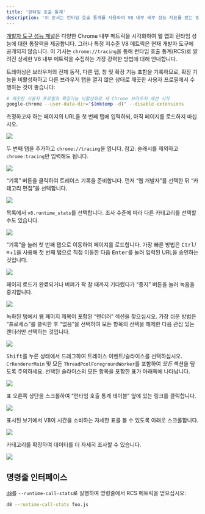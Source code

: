 ```yaml
---
title: '런타임 호출 통계'
description: '이 문서는 런타임 호출 통계를 사용하여 V8 내부 세부 성능 지표를 얻는 방법을 설명합니다.'
---
```

[개발자 도구 성능 패널](https://developers.google.com/web/tools/chrome-devtools/evaluate-performance/)은 다양한 Chrome 내부 메트릭을 시각화하여 웹 앱의 런타임 성능에 대한 통찰력을 제공합니다. 그러나 특정 저수준 V8 메트릭은 현재 개발자 도구에 공개되지 않습니다. 이 기사는 `chrome://tracing`을 통해 런타임 호출 통계(RCS)로 알려진 상세한 V8 내부 메트릭을 수집하는 가장 강력한 방법에 대해 안내합니다.

트레이싱은 브라우저의 전체 동작, 다른 탭, 창 및 확장 기능 포함을 기록하므로, 확장 기능을 비활성화하고 다른 브라우저 탭을 열지 않은 상태로 깨끗한 사용자 프로필에서 수행하는 것이 좋습니다:

```bash
# 깨끗한 사용자 프로필과 확장기능 비활성화로 새 Chrome 브라우저 세션 시작
google-chrome --user-data-dir="$(mktemp -d)" --disable-extensions
```

측정하고자 하는 페이지의 URL을 첫 번째 탭에 입력하되, 아직 페이지를 로드하지 마십시오.

![](/_img/rcs/01.png)

두 번째 탭을 추가하고 `chrome://tracing`을 엽니다. 참고: 슬래시를 제외하고 `chrome:tracing`만 입력해도 됩니다.

![](/_img/rcs/02.png)

“기록” 버튼을 클릭하여 트레이스 기록을 준비합니다. 먼저 “웹 개발자”를 선택한 뒤 “카테고리 편집”을 선택합니다.

![](/_img/rcs/03.png)

목록에서 `v8.runtime_stats`를 선택합니다. 조사 수준에 따라 다른 카테고리를 선택할 수도 있습니다.

![](/_img/rcs/04.png)

“기록”을 눌러 첫 번째 탭으로 이동하여 페이지를 로드합니다. 가장 빠른 방법은 <kbd>Ctrl</kbd>/<kbd>⌘</kbd>+<kbd>1</kbd>을 사용해 첫 번째 탭으로 직접 이동한 다음 <kbd>Enter</kbd>를 눌러 입력된 URL을 승인하는 것입니다.

![](/_img/rcs/05.png)

페이지 로드가 완료되거나 버퍼가 꽉 찰 때까지 기다렸다가 “중지” 버튼을 눌러 녹음을 중지합니다.

![](/_img/rcs/06.png)

녹화된 탭에서 웹 페이지 제목이 포함된 “렌더러” 섹션을 찾으십시오. 가장 쉬운 방법은 “프로세스”를 클릭한 후 “없음”을 선택하여 모든 항목의 선택을 해제한 다음 관심 있는 렌더러만 선택하는 것입니다.

![](/_img/rcs/07.png)

<kbd>Shift</kbd>를 누른 상태에서 드래그하여 트레이스 이벤트/슬라이스를 선택하십시오. `CrRendererMain` 및 모든 `ThreadPoolForegroundWorker`를 포함하여 _모든_ 섹션을 덮도록 주의하세요. 선택된 슬라이스의 모든 항목을 포함한 표가 아래쪽에 나타납니다.

![](/_img/rcs/08.png)

표 오른쪽 상단을 스크롤하여 “런타임 호출 통계 테이블” 옆에 있는 링크를 클릭합니다.

![](/_img/rcs/09.png)

표시된 보기에서 V8이 시간을 소비하는 자세한 표를 볼 수 있도록 아래로 스크롤합니다.

![](/_img/rcs/10.png)

카테고리를 확장하여 데이터를 더 자세히 조사할 수 있습니다.

![](/_img/rcs/11.png)

## 명령줄 인터페이스

[`d8`](/docs/d8)를 `--runtime-call-stats`로 실행하여 명령줄에서 RCS 메트릭을 얻으십시오:

```bash
d8 --runtime-call-stats foo.js
```
